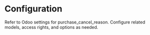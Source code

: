 # Configuration

Refer to Odoo settings for purchase_cancel_reason. Configure related models, access rights, and options as needed.
